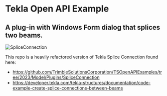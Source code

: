 # Tekla Open API Example

## A plug-in with Windows Form dialog that splices two beams.

![SpliceConnection](https://github.com/razorcx-courses/Tekla-Examples-2023/assets/100399176/9cccad64-830e-499b-b146-354092d9a6e1)

This repo is a heavily refactored version of Tekla Splice Connection found here:

- https://github.com/TrimbleSolutionsCorporation/TSOpenAPIExamples/tree/2023/Model/Plugins/SpliceConnection
- https://developer.tekla.com/tekla-structures/documentation/code-example-create-splice-connections-between-beams

